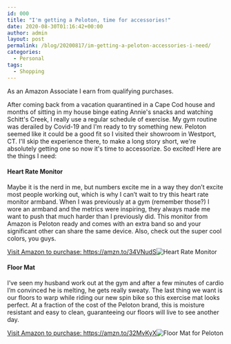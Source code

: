 ```yaml
---
id: 000
title: "I'm getting a Peloton, time for accessories!"
date: 2020-08-30T01:16:42+00:00
author: admin
layout: post
permalink: /blog/20200817/im-getting-a-peloton-accessories-i-need/
categories:
  - Personal
tags:
  - Shopping
---
```


As an Amazon Associate I earn from qualifying purchases.

After coming back from a vacation quarantined in a Cape Cod house and months of sitting in my house binge eating Annie's snacks and watching Schitt's Creek, I really use a regular schedule of exercise. My gym routine was derailed by Covid-19 and I'm ready to try something new. Peloton seemed like it could be a good fit so I visited their showroom in Westport, CT. I'll skip the experience there, to make a long story short, we're absolutely getting one so now it's time to accessorize. So excited! Here are the things I need:

#### Heart Rate Monitor
Maybe it is the nerd in me, but numbers excite me in a way they don’t excite most people working out, which is why I can’t wait to try this heart rate monitor armband. When I was previously at a gym (remember those?) I wore an armband and the metrics were inspiring, they always made me want to push that much harder than I previously did. This monitor from Amazon is Peloton ready and comes with an extra band so and your significant other can share the same device. Also, check out the super cool colors, you guys.

<a target="_blank" href="https://amzn.to/34VNudS">Visit Amazon to purchase: https://amzn.to/34VNudS<img class="img-responsive blog-image" title="Heart Rate Monitor" src="{{ site.url | prepend: site.baseurl }}/images/posts/2020/09/heart-rate-monitor.jpg" alt="Heart Rate Monitor" /></a>

#### Floor Mat
I’ve seen my husband work out at the gym and after a few minutes of cardio I’m convinced he is melting, he gets really sweaty. The last thing we want is our floors to warp while riding our new spin bike so this exercise mat looks perfect. At a fraction of the cost of the Peloton brand, this is moisture resistant and easy to clean, guaranteeing our floors will live to see another day.

<a target="_blank" href="https://amzn.to/32MvKyX">Visit Amazon to purchase: https://amzn.to/32MvKyX<img class="img-responsive blog-image" title="Floor Mat for Peloton" src="{{ site.url | prepend: site.baseurl }}/images/posts/2020/09/floor-mat-for-peloton.jpg" alt="Floor Mat for Peloton" /></a>



